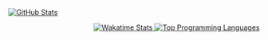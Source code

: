 <a href="https://github.com/jaynnn/github-readme-stats">
  <img alt="GitHub Stats" src="https://github-readme-stats-sigma-five.vercel.app/api?username=mrgvsv&show_icons=true&theme=onedark" />
</a>

<p align="right">
  <a href="https://github.com/jaynnn/github-readme-stats">
	  <img alt="Wakatime Stats" src="https://github-readme-stats.vercel.app/api/wakatime?username=mrgvsv&layout=compact&theme=onedark"  />
	  <img alt="Top Programming Languages" src="https://github-readme-stats-sigma-five.vercel.app/api/top-langs/?username=mrgvsv&theme=onedark" />
  </a>
</p>
